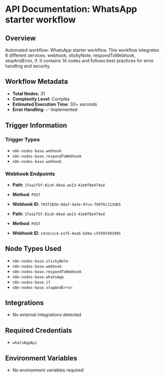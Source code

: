 # API Documentation: WhatsApp starter workflow

## Overview
Automated workflow: WhatsApp starter workflow. This workflow integrates 6 different services: webhook, stickyNote, respondToWebhook, stopAndError, if. It contains 14 nodes and follows best practices for error handling and security.

## Workflow Metadata
- **Total Nodes**: 31
- **Complexity Level**: Complex
- **Estimated Execution Time**: 30+ seconds
- **Error Handling**: ✅ Implemented

## Trigger Information
### Trigger Types
- `n8n-nodes-base.webhook`
- `n8n-nodes-base.respondToWebhook`
- `n8n-nodes-base.webhook`

### Webhook Endpoints
- **Path**: `1fea1f5f-81c0-48ad-ae13-41e0f8e474ed`
- **Method**: `POST`
- **Webhook ID**: `793f285b-9da7-4a5e-97ce-f0976c113db5`

- **Path**: `1fea1f5f-81c0-48ad-ae13-41e0f8e474ed`
- **Method**: `POST`
- **Webhook ID**: `c4cbc1c4-e1f5-4ea5-bd9a-c5f697493985`


## Node Types Used
- `n8n-nodes-base.stickyNote`
- `n8n-nodes-base.webhook`
- `n8n-nodes-base.respondToWebhook`
- `n8n-nodes-base.whatsApp`
- `n8n-nodes-base.if`
- `n8n-nodes-base.stopAndError`

## Integrations
- No external integrations detected

## Required Credentials
- `whatsAppApi`

## Environment Variables
- No environment variables required

